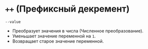 # `++` (Префиксный декремент)

`--value`

- Преобразует значения в числа (Численное преобразование).
- Уменьшает значение переменной на `1`.
- Возвращает старое значение переменной.
